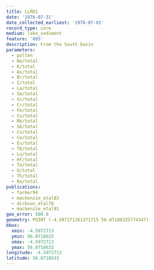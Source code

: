 ```yaml
---
title: LLRD1
date: '1976-07-31'
date_collected_earliest: '1976-07-01'
record_type: core
medium: lake_sediment
feature: '605'
description: From the South basin
parameters:
  - pollen
  - Na/total
  - K/total
  - As/total
  - Br/total
  - I/total
  - La/total
  - Sm/total
  - Sc/total
  - Cr/total
  - Fe/total
  - Co/total
  - Rb/total
  - Sb/total
  - Cs/total
  - Ce/total
  - Eu/total
  - Tb/total
  - Lu/total
  - Hf/total
  - Ta/total
  - U/total
  - Th/total
  - Ra/total
publications:
  - farmer94
  - mackenzie_etal83
  - dickson_etal78
  - mackenzie_etal91
geo_error: 500.0
geometry: POINT (-4.597271261371715 56.07186325774347)
bbox:
  xmin: -4.5972713
  ymin: 56.0718633
  xmax: -4.5972713
  ymax: 56.0718633
longitude: -4.5972713
latitude: 56.0718633
---
```


